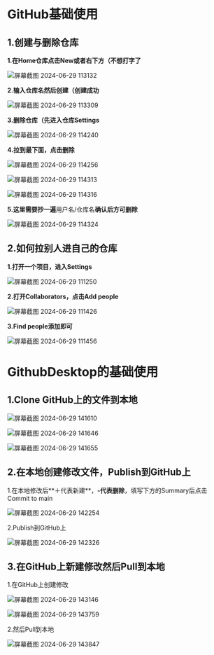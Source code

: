 # GitHub基础使用



## 1.创建与删除仓库





**1.在Home仓库点击New或者右下方（不想打字了**

![屏幕截图 2024-06-29 113132](./GitHub%E5%9F%BA%E7%A1%80%E4%BD%BF%E7%94%A8.assets/%E5%B1%8F%E5%B9%95%E6%88%AA%E5%9B%BE%202024-06-29%20113132.png)

**2.输入仓库名然后创建（创建成功**

![屏幕截图 2024-06-29 113309](./GitHub%E5%9F%BA%E7%A1%80%E4%BD%BF%E7%94%A8.assets/%E5%B1%8F%E5%B9%95%E6%88%AA%E5%9B%BE%202024-06-29%20113309.png)



**3.删除仓库（先进入仓库Settings**

![屏幕截图 2024-06-29 114240](./GitHub%E5%9F%BA%E7%A1%80%E4%BD%BF%E7%94%A8.assets/%E5%B1%8F%E5%B9%95%E6%88%AA%E5%9B%BE%202024-06-29%20114240.png)



**4.拉到最下面，点击删除**

![屏幕截图 2024-06-29 114256](./GitHub%E5%9F%BA%E7%A1%80%E4%BD%BF%E7%94%A8.assets/%E5%B1%8F%E5%B9%95%E6%88%AA%E5%9B%BE%202024-06-29%20114256.png)

![屏幕截图 2024-06-29 114313](./GitHub%E5%9F%BA%E7%A1%80%E4%BD%BF%E7%94%A8.assets/%E5%B1%8F%E5%B9%95%E6%88%AA%E5%9B%BE%202024-06-29%20114313.png)

![屏幕截图 2024-06-29 114316](./GitHub%E5%9F%BA%E7%A1%80%E4%BD%BF%E7%94%A8.assets/%E5%B1%8F%E5%B9%95%E6%88%AA%E5%9B%BE%202024-06-29%20114316.png)



**5.这里需要抄一遍**用户名/仓库名**确认后方可删除**

![屏幕截图 2024-06-29 114324](./GitHub%E5%9F%BA%E7%A1%80%E4%BD%BF%E7%94%A8.assets/%E5%B1%8F%E5%B9%95%E6%88%AA%E5%9B%BE%202024-06-29%20114324.png)



## 2.如何拉别人进自己的仓库



**1.打开一个项目，进入Settings**

![屏幕截图 2024-06-29 111250](./GitHub%E5%9F%BA%E7%A1%80%E4%BD%BF%E7%94%A8.assets/%E5%B1%8F%E5%B9%95%E6%88%AA%E5%9B%BE%202024-06-29%20111250.png)



**2.打开Collaborators，点击Add people**

![屏幕截图 2024-06-29 111426](./GitHub%E5%9F%BA%E7%A1%80%E4%BD%BF%E7%94%A8.assets/%E5%B1%8F%E5%B9%95%E6%88%AA%E5%9B%BE%202024-06-29%20111426.png)



**3.Find people添加即可**

![屏幕截图 2024-06-29 111456](./GitHub%E5%9F%BA%E7%A1%80%E4%BD%BF%E7%94%A8.assets/%E5%B1%8F%E5%B9%95%E6%88%AA%E5%9B%BE%202024-06-29%20111456.png)













# GithubDesktop的基础使用



## 1.Clone GitHub上的文件到本地



![屏幕截图 2024-06-29 141610](./GitHub%E5%9F%BA%E7%A1%80%E4%BD%BF%E7%94%A8.assets/%E5%B1%8F%E5%B9%95%E6%88%AA%E5%9B%BE%202024-06-29%20141610.png)



![屏幕截图 2024-06-29 141646](./GitHub%E5%9F%BA%E7%A1%80%E4%BD%BF%E7%94%A8.assets/%E5%B1%8F%E5%B9%95%E6%88%AA%E5%9B%BE%202024-06-29%20141646.png)

![屏幕截图 2024-06-29 141655](./GitHub%E5%9F%BA%E7%A1%80%E4%BD%BF%E7%94%A8.assets/%E5%B1%8F%E5%B9%95%E6%88%AA%E5%9B%BE%202024-06-29%20141655.png)

## 2.在本地创建修改文件，Publish到GitHub上

1.在本地修改后**＋代表新建**，**-代表删除**，填写下方的Summary后点击Commit to main

![屏幕截图 2024-06-29 142254](./GitHub%E5%9F%BA%E7%A1%80%E4%BD%BF%E7%94%A8.assets/%E5%B1%8F%E5%B9%95%E6%88%AA%E5%9B%BE%202024-06-29%20142254.png)

2.Publish到GitHub上

![屏幕截图 2024-06-29 142326](./GitHub%E5%9F%BA%E7%A1%80%E4%BD%BF%E7%94%A8.assets/%E5%B1%8F%E5%B9%95%E6%88%AA%E5%9B%BE%202024-06-29%20142326.png)





## 3.在GitHub上新建修改然后Pull到本地



1.在GitHub上创建修改

![屏幕截图 2024-06-29 143146](./GitHub%E5%9F%BA%E7%A1%80%E4%BD%BF%E7%94%A8.assets/%E5%B1%8F%E5%B9%95%E6%88%AA%E5%9B%BE%202024-06-29%20143146-1719643333725-10.png)



![屏幕截图 2024-06-29 143759](./GitHub%E5%9F%BA%E7%A1%80%E4%BD%BF%E7%94%A8.assets/%E5%B1%8F%E5%B9%95%E6%88%AA%E5%9B%BE%202024-06-29%20143759-1719643342136-12.png)



2.然后Pull到本地

![屏幕截图 2024-06-29 143847](./GitHub%E5%9F%BA%E7%A1%80%E4%BD%BF%E7%94%A8.assets/%E5%B1%8F%E5%B9%95%E6%88%AA%E5%9B%BE%202024-06-29%20143847.png)
